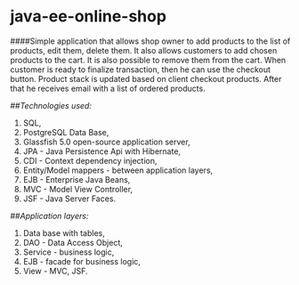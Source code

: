 # java-ee-online-shop

####Simple application that allows shop owner to add products to the list of products, edit them, delete them. It also allows customers to add chosen products to the cart. It is also possible to remove them from the cart. When customer is ready to finalize transaction, then he can use the checkout button. Product stack is updated based on client checkout products. After that he receives email with a list of ordered products.

##*Technologies used:*
1. SQL,
2. PostgreSQL Data Base,
3. Glassfish 5.0 open-source application server,
4. JPA - Java Persistence Api with Hibernate,
5. CDI - Context dependency injection,
6. Entity/Model mappers - between application layers,
7. EJB - Enterprise Java Beans,
8. MVC - Model View Controller,
9. JSF - Java Server Faces.

##*Application layers:*
1. Data base with tables,
2. DAO - Data Access Object,
3. Service - business logic,
4. EJB - facade for business logic,
5. View - MVC, JSF.
